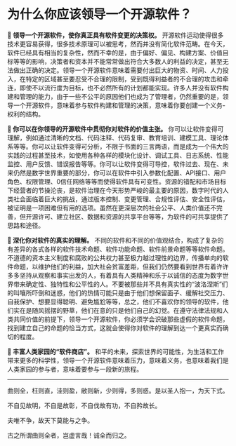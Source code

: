 为什么你应该领导一个开源软件？
=============================

**📄 领导一个开源软件，使你真正具有软件变更的决策权。** 开源软件运动使得很多技术更容易获得，很多技术原理可以被思考，然而并没有简化软件范畴。在今天，软件已经具有相当的复杂性，然而不幸的是，由于偏好、偏见、构建方案、价值目标等等的影响，决策者和资本并不能常常做出符合大多数人的利益的决定，甚至无法做出正确的决定。领导一个开源软件意味着需要付出巨大的物资、时间、人力投入，在特定的区域甚至要忍受不合理的限制，受到既得利益者的不合理的攻击和牵连，即使不以流行度为目标，也不必然所有的计划都能实现。许多人并没有软件构建和管理的能力，由于一些不公平的原因他们也成为了管理者，仍然重要的是，领导一个开源软件，意味着参与软件构建和管理的决策，意味着你要创建一个义务-权利的结构。

**📄 你可以在你领导的开源软件中贯彻你对软件的价值主张。** 你可以让软件变得可理解，例如通过清晰的文档、代码注释、代码复审、教育培训、建模工具、理论体系等等。你可以让软件变得可分析，不限于书面的三言两语，而是成为一个伟大的实践的过程甚至技术，如使用各种各样的模块化设计、调试工具、日志系统、性能监控、用户反馈、错误报告等等。你可以让软件变得可导控，软件过去、现在、未来仍然是数字世界重要的部分，你可以在软件中引入参数化配置、API接口、用户角色、权限管理、0信任网络等等而使得软件具有可变性。资源的错配和市场目标下经营者的节操沦丧，是软件治理在今天形势严峻的最主要的原因，数字时代的人类社会面临着巨大的挑战，通过版本控制、变更管理、合规性评估、安全性评估，被证明是一项困难但有用的选项。虽然在更深层次的社会公平、人类价值还不完善，但开源许可、建立社区、数据和资源的共享平台等等，为软件的可共享提供了思路和途径。

**📄 深化你对软件的真实的理解。** 不同的软件和不同的价值观结合，构成了复杂的有差异的各式各样的软件技术命题、软件功能命题、软件前景命题等等软件命题。不道德的资本主义制度和腐败的公共权力甚至极力越过理性的边界，传播单向的软件命题，以维护他们的利益，加大社会贫富差距，但我们仍然要看到世界有着许许多多坚持从观察和事实出发的人，有着具有人类精神和乐于以诚信的态度为数字世界带来确定性、独特性和公平性的人。不要被那些并不具有真实性的“波洛涅斯”们的叫嚷所吓倒和迷惑，他们的热情可能只是由于他们想保留面子、缓解社交压力、自我保护、想要显得聪明、避免尴尬等等，总之，他们不喜欢你的领导的软件，他们实在是随风摇摆的野草，他们在意的只是他们自己的幻觉。在遵守法律法规和人类共同价值的前提下，领导一个开源软件，你必须学会识破那些虚假的软件命题，找到建立自己的命题的恰当方式，这就会使得你对软件的理解到达一个更真实而确切的程度。

**📄 丰富人类家园的“软件商店”。** 和平的未来，探索世界的可能性，为生活和工作带来更多的科学性，领导一个开源软件意味着压力，意味着义务，也意味着我们是人类家园的参与者，意味着要参与一段新的旅程。


-------------------------

曲则全，枉则直，洼则盈，敝则新，少则得，多则惑。是以圣人抱一，为天下式。

不自见故明，不自是故彰，不自伐故有功，不自矜故长。

夫唯不争，故天下莫能与之争。

古之所谓曲则全者，岂虚言哉！诚全而归之。
